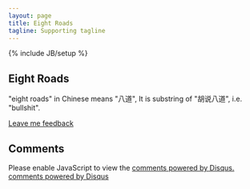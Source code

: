 ```yaml
---
layout: page
title: Eight Roads
tagline: Supporting tagline
---
```

{% include JB/setup %}

## Eight Roads

"eight roads" in Chinese means "八道",
It is substring of "胡说八道", i.e. "bullshit".

<a class="btn btn-mini btn-info" href="https://github.com/hupili/Feedback/issues/new" title="Leave Pili feedback using GitHub" target="_blank">Leave me feedback</a>

## Comments

<div id="disqus_thread"></div>
<script type="text/javascript">
	/* * * CONFIGURATION VARIABLES: EDIT BEFORE PASTING INTO YOUR WEBPAGE * * */
	var disqus_shortname = 'eightroads'; // required: replace example with your forum shortname

	/* * * DON'T EDIT BELOW THIS LINE * * */
	(function() {
		var dsq = document.createElement('script'); dsq.type = 'text/javascript'; dsq.async = true;
		dsq.src = 'http://' + disqus_shortname + '.disqus.com/embed.js';
		(document.getElementsByTagName('head')[0] || document.getElementsByTagName('body')[0]).appendChild(dsq);
	})();
</script>
<noscript>Please enable JavaScript to view the <a href="http://disqus.com/?ref_noscript">comments powered by Disqus.</a></noscript>
<a href="http://disqus.com" class="dsq-brlink">comments powered by <span class="logo-disqus">Disqus</span></a>
    
